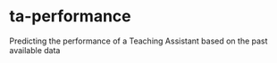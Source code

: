 # ta-performance
Predicting the performance of a Teaching Assistant based on the past available data
